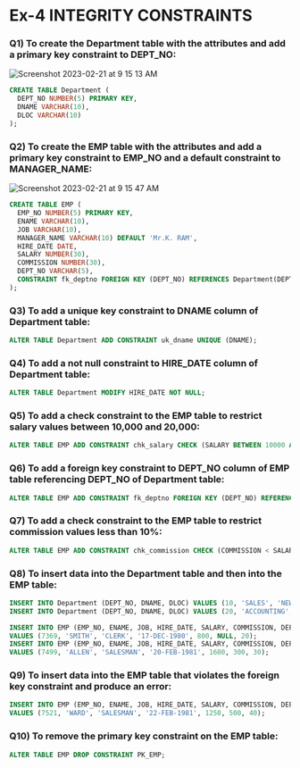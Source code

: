 # Ex-4 INTEGRITY	CONSTRAINTS

### Q1) To create the Department table with the attributes and add a primary key constraint to DEPT_NO:

![Screenshot 2023-02-21 at 9 15 13 AM](https://user-images.githubusercontent.com/69889418/220242394-e2818f44-c5cb-47e6-88aa-52dac065c34d.png)

``` sql
CREATE TABLE Department (
  DEPT_NO NUMBER(5) PRIMARY KEY,
  DNAME VARCHAR(10),
  DLOC VARCHAR(10)
);
```
### Q2) To create the EMP table with the attributes and add a primary key constraint to EMP_NO and a default constraint to MANAGER_NAME:

![Screenshot 2023-02-21 at 9 15 47 AM](https://user-images.githubusercontent.com/69889418/220242468-232bc435-d528-4c90-8668-2bb1d363c18b.png)

``` sql
CREATE TABLE EMP (
  EMP_NO NUMBER(5) PRIMARY KEY,
  ENAME VARCHAR(10),
  JOB VARCHAR(10),
  MANAGER_NAME VARCHAR(10) DEFAULT 'Mr.K. RAM',
  HIRE_DATE DATE,
  SALARY NUMBER(30),
  COMMISSION NUMBER(30),
  DEPT_NO VARCHAR(5),
  CONSTRAINT fk_deptno FOREIGN KEY (DEPT_NO) REFERENCES Department(DEPT_NO)
);

```

### Q3) To add a unique key constraint to DNAME column of Department table:

``` sql
ALTER TABLE Department ADD CONSTRAINT uk_dname UNIQUE (DNAME);
```

### Q4) To add a not null constraint to HIRE_DATE column of Department table:

``` sql
ALTER TABLE Department MODIFY HIRE_DATE NOT NULL;
```


### Q5) To add a check constraint to the EMP table to restrict salary values between 10,000 and 20,000:

``` sql
ALTER TABLE EMP ADD CONSTRAINT chk_salary CHECK (SALARY BETWEEN 10000 AND 20000);
```

### Q6) To add a foreign key constraint to DEPT_NO column of EMP table referencing DEPT_NO of Department table:

``` sql
ALTER TABLE EMP ADD CONSTRAINT fk_deptno FOREIGN KEY (DEPT_NO) REFERENCES Department(DEPT_NO);
```

### Q7) To add a check constraint to the EMP table to restrict commission values less than 10%:

``` sql
ALTER TABLE EMP ADD CONSTRAINT chk_commission CHECK (COMMISSION < SALARY*0.1);
```

### Q8) To insert data into the Department table and then into the EMP table:

``` sql
INSERT INTO Department (DEPT_NO, DNAME, DLOC) VALUES (10, 'SALES', 'NEW YORK');
INSERT INTO Department (DEPT_NO, DNAME, DLOC) VALUES (20, 'ACCOUNTING', 'DALLAS');

INSERT INTO EMP (EMP_NO, ENAME, JOB, HIRE_DATE, SALARY, COMMISSION, DEPT_NO) 
VALUES (7369, 'SMITH', 'CLERK', '17-DEC-1980', 800, NULL, 20);
INSERT INTO EMP (EMP_NO, ENAME, JOB, HIRE_DATE, SALARY, COMMISSION, DEPT_NO) 
VALUES (7499, 'ALLEN', 'SALESMAN', '20-FEB-1981', 1600, 300, 30);
```

### Q9) To insert data into the EMP table that violates the foreign key constraint and produce an error:

``` sql
INSERT INTO EMP (EMP_NO, ENAME, JOB, HIRE_DATE, SALARY, COMMISSION, DEPT_NO) 
VALUES (7521, 'WARD', 'SALESMAN', '22-FEB-1981', 1250, 500, 40);
```

### Q10) To remove the primary key constraint on the EMP table:

``` sql
ALTER TABLE EMP DROP CONSTRAINT PK_EMP;
```

